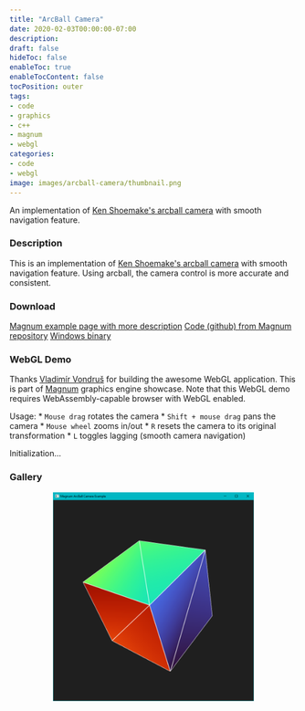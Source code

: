 ```yaml
---
title: "ArcBall Camera"
date: 2020-02-03T00:00:00-07:00
description: 
draft: false
hideToc: false
enableToc: true
enableTocContent: false
tocPosition: outer
tags:
- code
- graphics
- c++
- magnum
- webgl
categories:
- code
- webgl
image: images/arcball-camera/thumbnail.png
---
```



An implementation of [Ken Shoemake's arcball camera](https://www.talisman.org/~erlkonig/misc/shoemake92-arcball.pdf) with smooth navigation feature.

<!--more-->
### Description
This is an implementation of [Ken Shoemake's arcball camera](https://www.talisman.org/~erlkonig/misc/shoemake92-arcball.pdf) with smooth navigation feature. Using arcball, the camera control is more accurate and consistent.


### Download
[Magnum example page with more description](https://doc.magnum.graphics/magnum/examples-arcball.html)
[Code (github) from Magnum repository](https://github.com/mosra/magnum-examples/tree/master/src/arcball)
[Windows binary](/exe/ArcBallCamera.exe)

### WebGL Demo
Thanks [Vladimír Vondruš](https://github.com/mosra/) for building the awesome WebGL application. This is part of [Magnum](https://magnum.graphics/) graphics engine showcase. Note that this WebGL demo requires WebAssembly-capable browser with WebGL enabled.

Usage:
    * `Mouse drag` rotates the camera
    * `Shift + mouse drag` pans the camera
    * `Mouse wheel` zooms in/out
    * `R` resets the camera to its original transformation
    * `L` toggles lagging (smooth camera navigation)

<link rel="stylesheet" href="/webgl/WebApplication.css" />
<meta name="viewport" content="width=device-width, initial-scale=1.0" />
<div id="container">
  <div id="sizer"><div id="expander"><div id="listener">
    <canvas id="canvas"></canvas>
    <div id="status">Initialization...</div>
    <div id="status-description"></div>
    <script src="/webgl/EmscriptenApplication.js"></script>
    <script async="async" src="/webgl/magnum-arcball.js"></script>
  </div></div></div>
</div>

### Gallery
<p align="center">
<img src="/images/arcball-camera/1.png" alt="A screenshot of the program" style="width: 70%;"/>
</p>
